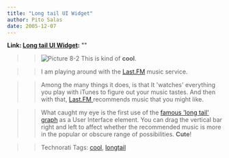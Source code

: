 ```yaml
---
title: "Long tail UI Widget"
author: Pito Salas
date: 2005-12-07
---
```


**Link: [Long tail UI Widget](None):** ""


>>

>> ![Picture
8-2](https://i0.wp.com/s3.media.squarespace.com/production/1075723/12829350/weblogs/images/Picture%25208-2.png?resize=302%2C137)
This is kind of **cool**.

>>

>> I am playing around with the [Last.FM](<http://www.last.fm/>) music
service.

>>

>> Among the many things it does, is that It 'watches' everything you play
with iTunes to figure out your music tastes. And then with that, [Last.FM
](<http://www.last.fm/>)recommends music that you might like.

>>

>> What caught my eye is the first use of the [famous 'long tail'
graph](<http://www.wired.com/wired/archive/12.10/tail.html>) as a User
Interface element. You can drag the vertical bar right and left to affect
whether the recommended music is more in the popular or obscure range of
possibilities. **Cute**!

>>

>> Technorati Tags: [cool](<http://www.technorati.com/tag/cool>),
[longtail](<http://www.technorati.com/tag/longtail>)



